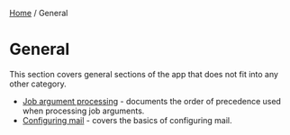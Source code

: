 [Home](/README.md) / General

# General
This section covers general sections of the app that does not fit into any other category.

- [Job argument processing](/docs/general/ArgProcessing.md) - documents the order of precedence used when processing job arguments.
- [Configuring mail](/docs/general/ConfiguringMail.md) - covers the basics of configuring mail.
